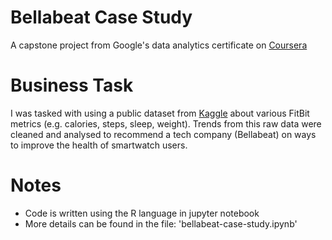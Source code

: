 # Bellabeat Case Study 
A capstone project from Google's data analytics certificate on [Coursera](https://www.coursera.org/professional-certificates/google-data-analytics)

# Business Task 
I was tasked with using a public dataset from [Kaggle](https://www.kaggle.com/datasets/arashnic/fitbit) about various FitBit metrics (e.g. calories, steps, sleep, weight). Trends from this raw data were cleaned and analysed to recommend a tech company (Bellabeat) on ways to improve the health of smartwatch users. 

# Notes
- Code is written using the R language in jupyter notebook 
- More details can be found in the file: 'bellabeat-case-study.ipynb'
